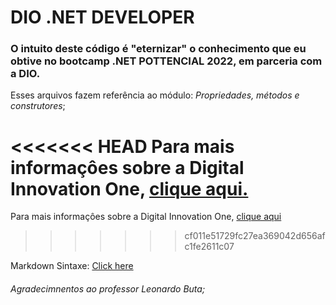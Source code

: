 # DIO .NET DEVELOPER

### O intuito deste código é "eternizar" o conhecimento que eu obtive no bootcamp .NET POTTENCIAL 2022, em parceria com a DIO. 

Esses arquivos fazem referência ao módulo: *Propriedades, métodos e construtores*;

<<<<<<< HEAD
Para mais informaçôes sobre a Digital Innovation One, [clique aqui.](https://www.dio.me/)
=======
Para mais informaçôes sobre a Digital Innovation One, [clique aqui](https://www.dio.me/)
>>>>>>> cf011e51729fc27ea369042d656afc1fe2611c07

Markdown Sintaxe: [Click here](https://markdown.net.br/sintaxe-basica/)

###### Agradecimnentos ao professor Leonardo Buta;
